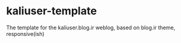# kaliuser-template
The template for the kaliuser.blog.ir weblog, based on blog.ir theme, responsive(ish) 
